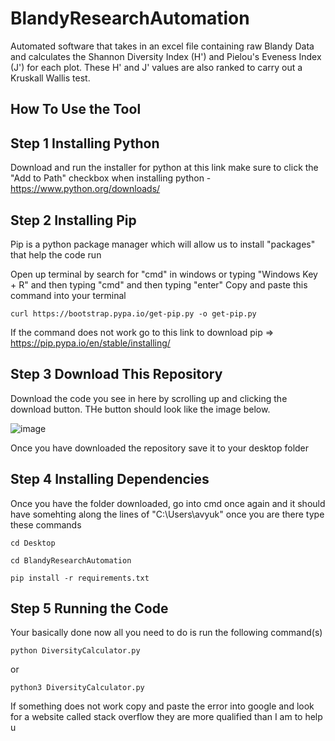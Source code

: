 # BlandyResearchAutomation
Automated software that takes in an excel file containing raw Blandy Data and calculates the Shannon Diversity Index (H') and Pielou's Eveness Index (J') for each plot. These H' and J' values are also ranked to carry out a Kruskall Wallis test.


## How To Use the Tool

## Step 1 Installing Python

Download and run the installer for python at this link make sure to click the "Add to Path" checkbox when installing python - https://www.python.org/downloads/

## Step 2 Installing Pip

Pip is a python package manager which will allow us to install "packages" that help the code run

Open up terminal by search for "cmd" in windows or typing "Windows Key + R" and then typing "cmd" and then typing "enter"
Copy and paste this command into your terminal 

```shell
curl https://bootstrap.pypa.io/get-pip.py -o get-pip.py
```

If the command does not work go to this link to download pip => https://pip.pypa.io/en/stable/installing/

## Step 3 Download This Repository

Download the code you see in here by scrolling up and clicking the download button. THe button should look like the image below.

![image](https://user-images.githubusercontent.com/73862038/116841916-a7065e80-aba8-11eb-9bd7-75c44b5c78b8.png)

Once you have downloaded the repository save it to your desktop folder

## Step 4 Installing Dependencies

Once you have the folder downloaded, go into cmd once again and it should have somehting along the lines of "C:\Users\avyuk" once you are there type these commands

```shell
cd Desktop
```
```shell
cd BlandyResearchAutomation
```
```shell
pip install -r requirements.txt
```

## Step 5 Running the Code

Your basically done now all you need to do is run the following command(s)

```shell
python DiversityCalculator.py
```

or 

```shell
python3 DiversityCalculator.py
```

If something does not work copy and paste the error into google and look for a website called stack overflow they are more qualified than I am to help u
